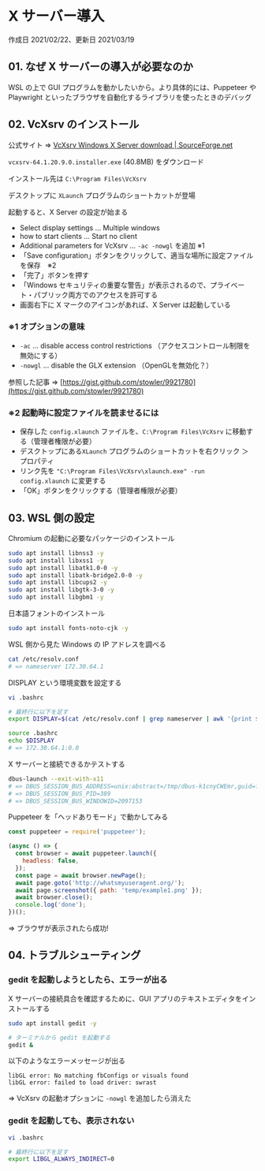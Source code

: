 # X サーバー導入

作成日 2021/02/22、更新日 2021/03/19

## 01. なぜ X サーバーの導入が必要なのか

WSL の上で GUI プログラムを動かしたいから。より具体的には、Puppeteer や Playwright といったブラウザを自動化するライブラリを使ったときのデバッグ

## 02. VcXsrv のインストール

公式サイト => [VcXsrv Windows X Server download \| SourceForge\.net](https://sourceforge.net/projects/vcxsrv/)

`vcxsrv-64.1.20.9.0.installer.exe` (40.8MB) をダウンロード

インストール先は `C:\Program Files\VcXsrv`

デスクトップに `XLaunch` プログラムのショートカットが登場

起動すると、X Server の設定が始まる

- Select display settings ... Multiple windows
- how to start clients ... Start no client
- Additional parameters for VcXsrv ... `-ac -nowgl` を追加 ※1
- 「Save configuration」ボタンをクリックして、適当な場所に設定ファイルを保存　※2
- 「完了」ボタンを押す
- 「Windows セキュリティの重要な警告」が表示されるので、プライベート・パブリック両方でのアクセスを許可する
- 画面右下に X マークのアイコンがあれば、X Server は起動している

### ※1 オプションの意味

- `-ac` ... disable access control restrictions （アクセスコントロール制限を無効にする）
- `-nowgl` ... disable the GLX extension （OpenGLを無効化？）

参照した記事 => [https://gist.github.com/stowler/9921780](https://gist.github.com/stowler/9921780)

### ※2 起動時に設定ファイルを読ませるには

- 保存した `config.xlaunch` ファイルを、`C:\Program Files\VcXsrv` に移動する（管理者権限が必要）
- デスクトップにある`XLaunch` プログラムのショートカットを右クリック ＞ プロパティ
- リンク先を `"C:\Program Files\VcXsrv\xlaunch.exe" -run config.xlaunch` に変更する
- 「OK」ボタンをクリックする（管理者権限が必要）

## 03. WSL 側の設定

Chromium の起動に必要なパッケージのインストール

```bash
sudo apt install libnss3 -y
sudo apt install libxss1 -y
sudo apt install libatk1.0-0 -y
sudo apt install libatk-bridge2.0-0 -y
sudo apt install libcups2 -y
sudo apt install libgtk-3-0 -y
sudo apt install libgbm1 -y
```

日本語フォントのインストール

```bash
sudo apt install fonts-noto-cjk -y
```

WSL 側から見た Windows の IP アドレスを調べる

```bash
cat /etc/resolv.conf
# => nameserver 172.30.64.1
```

DISPLAY という環境変数を設定する

```bash
vi .bashrc

# 最終行に以下を足す
export DISPLAY=$(cat /etc/resolv.conf | grep nameserver | awk '{print $2}'):0.0

source .bashrc
echo $DISPLAY
# => 172.30.64.1:0.0
```

X サーバーと接続できるかテストする

```bash
dbus-launch --exit-with-x11
# => DBUS_SESSION_BUS_ADDRESS=unix:abstract=/tmp/dbus-k1cnyCWEmr,guid=fef79a89645d66bb9253f6356033aac6
# => DBUS_SESSION_BUS_PID=389
# => DBUS_SESSION_BUS_WINDOWID=2097153
```

Puppeteer を「ヘッドありモード」で動かしてみる

```javascript
const puppeteer = require('puppeteer');

(async () => {
  const browser = await puppeteer.launch({
    headless: false,
  });
  const page = await browser.newPage();
  await page.goto('http://whatsmyuseragent.org/');
  await page.screenshot({ path: 'temp/example1.png' });
  await browser.close();
  console.log('done');
})();
```

=> ブラウザが表示されたら成功!

## 04. トラブルシューティング

### gedit を起動しようとしたら、エラーが出る

X サーバーの接続具合を確認するために、GUI アプリのテキストエディタをインストールする

```bash
sudo apt install gedit -y

# ターミナルから gedit を起動する
gedit &
```

以下のようなエラーメッセージが出る

```text
libGL error: No matching fbConfigs or visuals found
libGL error: failed to load driver: swrast
```

=> VcXsrv の起動オプションに `-nowgl` を追加したら消えた

### gedit を起動しても、表示されない

```bash
vi .bashrc

# 最終行に以下を足す
export LIBGL_ALWAYS_INDIRECT=0
```
